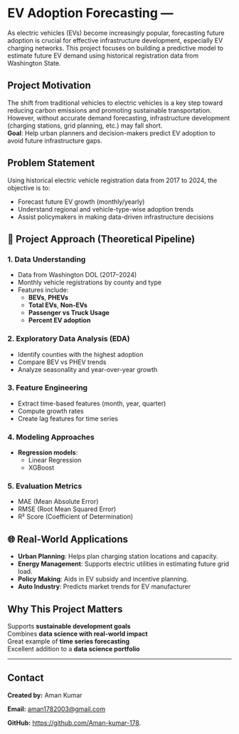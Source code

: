 # EV Adoption Forecasting —

As electric vehicles (EVs) become increasingly popular, forecasting future adoption is crucial for effective infrastructure development, especially EV charging networks. This project focuses on building a predictive model to estimate future EV demand using historical registration data from Washington State.


##  Project Motivation

The shift from traditional vehicles to electric vehicles is a key step toward reducing carbon emissions and promoting sustainable transportation. However, without accurate demand forecasting, infrastructure development (charging stations, grid planning, etc.) may fall short.  
**Goal**: Help urban planners and decision-makers predict EV adoption to avoid future infrastructure gaps.

##  Problem Statement

Using historical electric vehicle registration data from 2017 to 2024, the objective is to:
- Forecast future EV growth (monthly/yearly)
- Understand regional and vehicle-type-wise adoption trends
- Assist policymakers in making data-driven infrastructure decisions


## 🧠 Project Approach (Theoretical Pipeline)

### 1. **Data Understanding**
- Data from Washington DOL (2017–2024)
- Monthly vehicle registrations by county and type
- Features include:
  - **BEVs**, **PHEVs**
  - **Total EVs**, **Non-EVs**
  - **Passenger vs Truck Usage**
  - **Percent EV adoption**

### 2. **Exploratory Data Analysis (EDA)**
- Identify counties with the highest adoption
- Compare BEV vs PHEV trends
- Analyze seasonality and year-over-year growth

### 3. **Feature Engineering**
- Extract time-based features (month, year, quarter)
- Compute growth rates
- Create lag features for time series

### 4. **Modeling Approaches**
- **Regression models**:
  - Linear Regression
  - XGBoost

### 5. **Evaluation Metrics**
- MAE (Mean Absolute Error)
- RMSE (Root Mean Squared Error)
- R² Score (Coefficient of Determination)


## 🌐 Real-World Applications

- **Urban Planning**: Helps plan charging station locations and capacity.
- **Energy Management**: Supports electric utilities in estimating future grid load.
- **Policy Making**: Aids in EV subsidy and incentive planning.
- **Auto Industry**: Predicts market trends for EV manufacturer

##  Why This Project Matters

 Supports **sustainable development goals**  
 Combines **data science with real-world impact**  
 Great example of **time series forecasting**  
Excellent addition to a **data science portfolio**

---

 ## Contact

**Created by:** Aman Kumar 

**Email:** aman1782003@gmail.com

**GitHub:** https://github.com/Aman-kumar-178.



